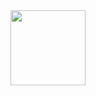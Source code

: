 
<div align="left">
  <a href="https://github.com/danielleoms">
  <img height="120em" src="https://github-readme-stats.vercel.app/api/top-langs/?username=danielleoms&layout=compact&langs_count=7&theme=material-palenight"/>
</div>


